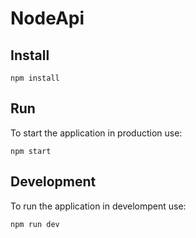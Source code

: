 # NodeApi

## Install

```shell
npm install
```

## Run

To start the application in production use:

```shell
npm start
```

## Development

To run the application in develompent use:

```shell
npm run dev
```
